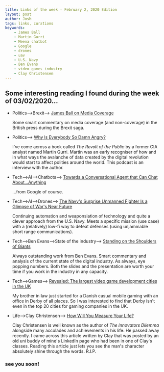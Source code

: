 ```yaml
---
title: Links of the week - February 2, 2020 Edition
layout: post
author: Josh
tags: links, curations
keywords:
    - James Ball
    - Martin Gurri
    - Meena chatbot
    - Google
    - drones
    - uav
    - U.S. Navy
    - Ben Evans
    - video games industry
    - Clay Christensen
---
```


## Some interesting reading I found during the week of 03/02/2020...

* Politics-->Brexit--> <a href="https://www.theneweuropean.co.uk/top-stories/james-ball-on-media-coverage-of-brexit-1-6490732" target="_blank">James Ball on Media Coverage</a>

  Some smart commentary on media coverage (and non-coverage) in the British press during the Brexit saga.

* Politics--> <a href="https://whowhatwhy.org/2020/01/31/why-is-everybody-so-damn-angry/ " target="_blank">Why Is Everybody So Damn Angry?</a>

  I've come across a book called *The Revolt of the Public* by a former CIA analyst named Martin Gurri. Martin was an early recogniser of how and in what ways the avalanche of data created by the digital revolution would start to affect polities around the world. This podcast is an interview with the author.

* Tech-->AI-->Chatbots--> <a href="https://ai.googleblog.com/2020/01/towards-conversational-agent-that-can.html" target="_blank">Towards a Conversational Agent that Can Chat About…Anything</a>

  ...from Google of course.

* Tech-->AI-->Drones--> <a href="https://www.popularmechanics.com/military/aviation/a30771030/growler-unmanned-navy/" target="_blank">The Navy's Surprise Unmanned Fighter Is a Glimpse of War's Near Future</a>

  Continuing automation and weaponsiation of technology and quite a clever approach from the U.S. Navy. Meets a specific mission (use case) with a (relatively) low-fi way to defeat defenses (using unjammable short range communications).

* Tech-->Ben Evans-->State of the industry--> <a href="https://www.ben-evans.com/presentations" target="_blank">Standing on the Shoulders of Giants</a>

  Always outstanding work from Ben Evans. Smart commentary and analysis of the current state of the digital industry. As always, eye popping numbers. Both the slides and the presentation are worth your time if you work in the industry in any capacity.

* Tech-->Games--> <a href="https://www.gamesindustry.biz/articles/2020-01-27-revealed-the-biggest-places-to-make-games-in-the-uk" target="_blank">Revealed: The largest video game development cities in the UK</a>

  My brother in law just started for a Danish casual mobile gaming with an office in Derby of all places. So I was interested to find that Derby isn't even in the top 20 cities for gaming companies in the UK.

* Life-->Clay Christensen--> <a href="https://hbr.org/2010/07/how-will-you-measure-your-life" target="_blank">How Will You Measure Your Life?</a>

  Clay Christensen is well known as the author of *The Innovators Dilemma* alongside many accolades and achievements in his life. He passed away recently. I came across this article written by Clay that was posted by an old uni buddy of mine's LinkedIn page who had been in one of Clay's classes. Reading this article just lets you see the man's character absolutely shine through the words. R.I.P.

### see you soon!

